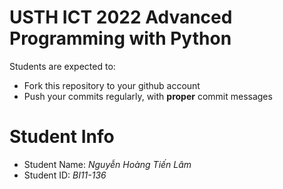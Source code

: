 USTH ICT 2022 Advanced Programming with Python
======================================================

Students are expected to:
* Fork this repository to your github account
* Push your commits regularly, with **proper** commit messages


Student Info
=========================
* Student Name: *Nguyễn Hoàng Tiến Lâm*
* Student ID: *BI11-136*
